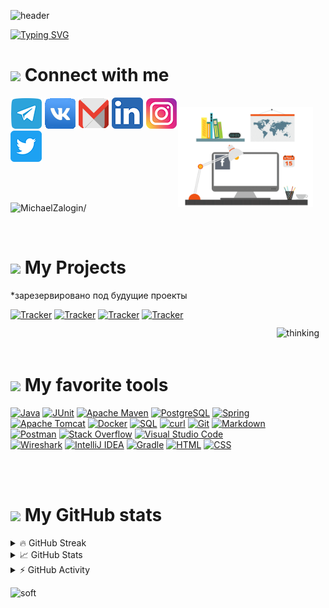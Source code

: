 ![header](https://capsule-render.vercel.app/api?type=waving&color=gradient&height=256&section=header&text=Hello+I'm+Michael!😊&fontSize=75&animation=scaleIn&fontAlignY=38&desc=Welcome%20to%20my%20GitHub%20profile!&descAlignY=51&descAlign=62)

[![Typing SVG](https://readme-typing-svg.herokuapp.com?font=Indie+Flower&size=35&color=3655F7&width=800&lines=I'm+learning+Java+language+and+different+tehnologies)](https://git.io/typing-svg)

# <img src="https://emojis.slackmojis.com/emojis/images/1643515259/12806/meow_attention.png?1643515259" width="30" loading="lazy"/> Connect with me  

<img align='right' height='160' style="margin-top:15px; margin-right:20px; margin-left:1px; margin-bottom:1px" src='assets/animations/infotech.gif' alt='Social Networks'>

 [![Telegram][4.2]][4] [![vk][6.2]][6] [![Gmail][5.2]][5] [![LinkedIn][2.2]][2] [![Instagram][3.2]][3] 
 [![Twitter][1.2]][1]

[1.2]: assets/icons/twitter.png
[2.2]: assets/icons/linkedin.png
[3.2]: assets/icons/instagram.png
[4.2]: assets/icons/telegram.png
[5.2]: assets/icons/gmail.png
[6.2]: assets/icons/vk.png

[1]: https://twitter.com
[2]: https://www.linkedin.com
[3]: https://www.instagram.com
[4]: https://t.me/RuntoJun
[5]: mailto:zaloginmiha@gmail.com
[6]: https://vk.com/mzjob

<br></br>
<p align = left>
<img src=https://komarev.com/ghpvc/?username=MichaelZalogin alt=MichaelZalogin/></p>
<br>

# <img src="https://emojis.slackmojis.com/emojis/images/1643515023/10521/meow_code.gif?1643515023" width="30" loading="lazy"/> My Projects

<img align='right' height='240' style="margin-top:60px; margin-right:10px; margin-left:1px; margin-bottom:100px" src='assets/animations/programmer.gif' alt='thinking'> 

*зарезервировано под будущие проекты
<p align="left">

  <a href="https://github.com/MichaelZalogin/job4j_tracker"><img width="278" src="https://denvercoder1-github-readme-stats.vercel.app/api/pin/?username=MichaelZalogin&repo=tracker_CRUD&theme=dracula&bg_color=1F222E&title_color=F85D7F&hide_border=true&icon_color=F8D866&show_icons=false" alt="Tracker"></a>
  <a href="https://github.com/MichaelZalogin?tab=repositories"><img width="278" src="https://denvercoder1-github-readme-stats.vercel.app/api/pin/?username=MichaelZalogin&repo=empty_slot&theme=dracula&bg_color=1F222E&title_color=F85D7F&hide_border=true&icon_color=F8D866&show_icons=false" alt="Tracker"></a>
  <a href="https://github.com/MichaelZalogin?tab=repositories"><img width="278" src="https://denvercoder1-github-readme-stats.vercel.app/api/pin/?username=MichaelZalogin&repo=empty_slot&theme=dracula&bg_color=1F222E&title_color=F85D7F&hide_border=true&icon_color=F8D866&show_icons=false" alt="Tracker"></a>
  <a href="https://github.com/MichaelZalogin?tab=repositories"><img width="278" src="https://denvercoder1-github-readme-stats.vercel.app/api/pin/?username=MichaelZalogin&repo=empty_slot&theme=dracula&bg_color=1F222E&title_color=F85D7F&hide_border=true&icon_color=F8D866&show_icons=false" alt="Tracker"></a>

<br></br>

# <img src="https://emojis.slackmojis.com/emojis/images/1643514958/9845/meow_heart.png?1643514958" width="30"/> My favorite tools

<a href="https://github.com/search?q=user%3AMichaelZalogin+MichaelZalogin"> <a href="#"><img alt="Java" src="https://custom-icon-badges.herokuapp.com/badge/Java-007396.svg?logo=java&logoColor=white"></a>
<a href="https://github.com/search?q=user%3AMichaelZalogin+MichaelZalogin"> <a href="#"><img alt="JUnit" src="https://custom-icon-badges.herokuapp.com/badge/JUnit-25A162.svg?logo=check-circle&logoColor=white"></a>
<a href="https://github.com/search?q=user%3AMichaelZalogin+MichaelZalogin"> <a href="#"><img alt="Apache Maven" src="https://img.shields.io/badge/Apache Maven-C71A36.svg?logo=Apache Maven&logoColor=white"></a>
<a href="https://github.com/search?q=user%3AMichaelZalogin+MichaelZalogin"> <a href="#"><img alt="PostgreSQL" src="https://img.shields.io/badge/PostgreSQL-4169E1.svg?logo=PostgreSQL&logoColor=white"></a>
<a href="https://github.com/search?q=user%3AMichaelZalogin+MichaelZalogin"> <a href="#"><img alt="Spring" src="https://img.shields.io/badge/Spring-6DB33F.svg?logo=Spring&logoColor=white"></a>
<a href="https://github.com/search?q=user%3AMichaelZalogin+MichaelZalogin"> <a href="#"><img alt="Apache Tomcat" src="https://img.shields.io/badge/Apache Tomcat-F8DC75.svg?logo=Apache-Tomcat&logoColor=white"></a>
<a href="https://github.com/search?q=user%3AMichaelZalogin+MichaelZalogin"> <a href="#"><img alt="Docker" src="https://img.shields.io/badge/Docker-2496ED.svg?logo=Docker&logoColor=white"></a>
<a href="https://github.com/search?q=user%3AMichaelZalogin+MichaelZalogin"> <a href="#"><img alt="SQL" src="https://custom-icon-badges.herokuapp.com/badge/SQL-025E8C.svg?logo=database&logoColor=white"></a>
<a href="https://github.com/search?q=user%3AMichaelZalogin+MichaelZalogin"> <a href="#"><img alt="curl" src="https://img.shields.io/badge/Curl-0735515.svg?logo=curl&logoColor=white"></a>
<a href="https://github.com/search?q=user%3AMichaelZalogin+MichaelZalogin"> <a href="#"><img alt="Git" src="https://img.shields.io/badge/Git-F05033.svg?logo=git&logoColor=white"></a>
<a href="https://github.com/search?q=user%3AMichaelZalogin+MichaelZalogin"> <a href="#"><img alt="Markdown" src="https://img.shields.io/badge/Markdown-AD29B6.svg?logo=markdown&logoColor=white" width="90"></a>
<a href="https://github.com/search?q=user%3AMichaelZalogin+MichaelZalogin"> <a href="#"><img alt="Postman" src="https://img.shields.io/badge/Postman-FF6C37?logo=postman&logoColor=white"></a>
<a href="https://github.com/search?q=user%3AMichaelZalogin+MichaelZalogin"> <a href="#"><img alt="Stack Overflow" src="https://img.shields.io/badge/-Stack%20Overflow-FE7A16?logo=stack-overflow&logoColor=white"></a>
<a href="https://github.com/search?q=user%3AMichaelZalogin+MichaelZalogin"> <a href="#"><img alt="Visual Studio Code" src="https://img.shields.io/badge/Visual%20Studio%20Code-0078d7.svg?logo=visual-studio-code&logoColor=white"></a>
<a href="https://github.com/search?q=user%3AMichaelZalogin+MichaelZalogin"> <a href="#"><img alt="Wireshark" src="https://img.shields.io/badge/Wireshark-1679A7.svg?logo=wireshark&logoColor=white"></a>
<a href="https://github.com/search?q=user%3AMichaelZalogin+MichaelZalogin"> <a href="#"><img alt="IntelliJ IDEA" src="https://img.shields.io/badge/IntelliJ IDEA-000000.svg?logo=IntelliJIDEA&logoColor=FFFFFF"></a>
<a href="https://github.com/search?q=user%3AMichaelZalogin+MichaelZalogin"> <a href="#"><img alt="Gradle" src="https://img.shields.io/badge/Gradle-02303A.svg?logo=Gradle&logoColor=white"></a>
<a href="https://github.com/search?q=user%3AMichaelZalogin+MichaelZalogin"> <a href="#"><img alt="HTML" src="https://img.shields.io/badge/HTML-E34F26.svg?logo=html5&logoColor=white"></a>
<a href="https://github.com/search?q=user%3AMichaelZalogin+MichaelZalogin"> <a href="#"><img alt="CSS" src="https://img.shields.io/badge/CSS-1572B6.svg?logo=css3&logoColor=white"></a>

<br></br>

# <img src="https://emojis.slackmojis.com/emojis/images/1643515222/12408/meow_fat.gif?1643515222" width="35"/>  My GitHub stats

<details>
  <summary> 🔥 GitHub Streak </summary>
  <p align = center>
    <img title= alt="Michael's streak" src="https://github-readme-streak-stats.herokuapp.com/?user=MichaelZalogin&theme=monokai-metallian"/>
  </p>
    </details>

<details>
  <summary> 📈 GitHub Stats </summary>
   <div align="center">
  <img width="49%" src="https://github-readme-stats.vercel.app/api?username=MichaelZalogin&count_private=true&show_icons=true&theme=radical&hide_border=true&hide_title=true" />
  <img width="49%" src="https://github-readme-stats.vercel.app/api/top-langs/?username=MichaelZalogin&layout=compact&langs_count=3&hide_border=true&theme=radical&hide=sass,makefile,shell,mustache" />
   </div>
</details>

<details>
  <summary> ⚡ GitHub Activity</summary>
  <img alt="Michael's Activity Graph" src="https://github-readme-activity-graph.cyclic.app/graph?username=MichaelZalogin&bg_color=151222&color=F8D866&line=7EEAF4&point=FFFFFF&hide_border=true"/>
</details>

![soft](https://capsule-render.vercel.app/api?type=waving&color=gradient&section=footer&height=130&text=Come%20again!😃&fontSize=40&fontAlignY=80&animation=twinkling)
